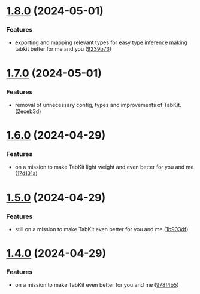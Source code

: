 # [1.8.0](https://github.com/xosnrdev/tabkit/compare/v1.7.0...v1.8.0) (2024-05-01)


### Features

* exporting and mapping relevant types for easy type inference making tabkit better for me and you ([9239b73](https://github.com/xosnrdev/tabkit/commit/9239b7355fdab2e6c63117db0f4cc1a84606b120))



# [1.7.0](https://github.com/xosnrdev/tabkit/compare/v1.6.0...v1.7.0) (2024-05-01)


### Features

*  removal of unnecessary config, types and improvements of  TabKit. ([2eceb3d](https://github.com/xosnrdev/tabkit/commit/2eceb3d4997c9a17c256d9b736e0afbf055c2514))



# [1.6.0](https://github.com/xosnrdev/tabkit/compare/v1.5.0...v1.6.0) (2024-04-29)


### Features

* on a mission to make TabKit light weight and even better for you and me ([17d131a](https://github.com/xosnrdev/tabkit/commit/17d131a64e6d0d55bf60cd6f112c1fa45bf44858))



# [1.5.0](https://github.com/xosnrdev/tabkit/compare/v1.4.0...v1.5.0) (2024-04-29)


### Features

* still on a mission to make TabKit even better for you and me ([1b903df](https://github.com/xosnrdev/tabkit/commit/1b903df897558e044ed3b2d2a1bbb345c0eaf23d))



# [1.4.0](https://github.com/xosnrdev/tabkit/compare/v1.3.0...v1.4.0) (2024-04-29)


### Features

* on a mission to make TabKit even better for you and me ([978f4b5](https://github.com/xosnrdev/tabkit/commit/978f4b5feacdfb8772bf37283b12ca9af3bafdfd))



